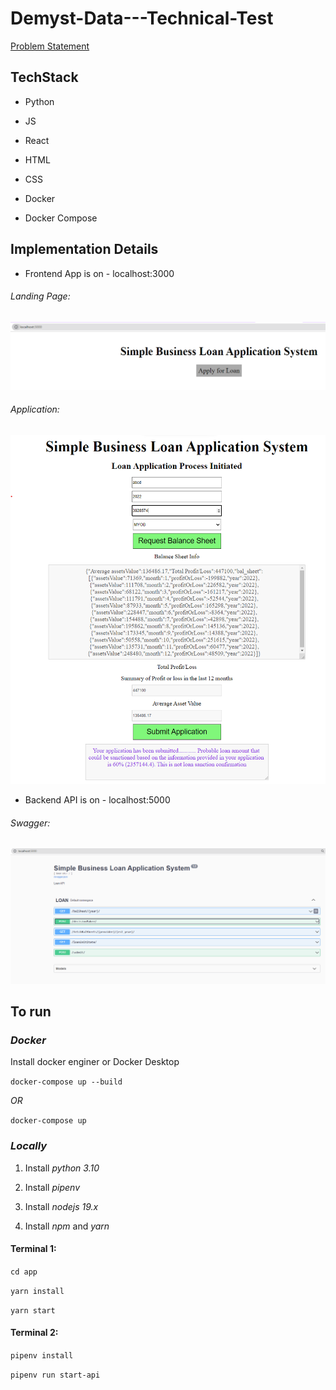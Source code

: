 # Demyst-Data---Technical-Test

[Problem Statement](QUESTION.md)

## TechStack

- Python

- JS

- React

- HTML

- CSS

- Docker

- Docker Compose

## Implementation Details

- Frontend App is on - localhost:3000

###### *Landing Page:*
![Problem Statement](FE-landing.png)

###### *Application:*
![Problem Statement](FE.png)

- Backend API is on - localhost:5000

###### *Swagger:*
![Problem Statement](BE.png)


## To run

### *Docker*

Install docker enginer or Docker Desktop

`docker-compose up --build`

*OR*


`docker-compose up`

### *Locally*

1. Install *python 3.10*

2. Install *pipenv*

3. Install *nodejs 19.x*

4. Install *npm* and *yarn*

#### Terminal 1:

`cd app`

`yarn install`

`yarn start`

#### Terminal 2:

`pipenv install`

`pipenv run start-api`

